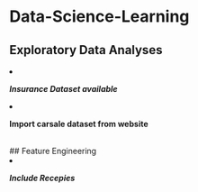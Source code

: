 # Data-Science-Learning

## Exploratory Data Analyses
<li><i><b><p>Insurance Dataset available</p></i></b></li>
<li><b><p>Import carsale dataset from website</p></i></b></li>
<br>
## Feature Engineering
<li><i><b><p>Include Recepies</p></i></b></li>

